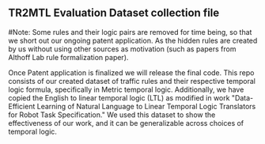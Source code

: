 ## TR2MTL Evaluation Dataset collection file
#Note: Some rules and their logic pairs are removed for time being, so that we short out our ongoing patent application. As the hidden rules are created by us without using other sources as motivation (such as papers from Althoff Lab rule formalization paper).

Once Patent application is finalized we will release the final code.
This repo consists of our created dataset of traffic rules and their respective temporal logic formula, specifically in Metric temporal logic.
Additionally, we have copied the English to linear temporal logic (LTL) as modified in work "Data-Efficient Learning of Natural Language to Linear Temporal Logic Translators for Robot Task Specification."
We used this dataset to show the effectiveness of our work, and it can be generalizable across choices of temporal logic.

